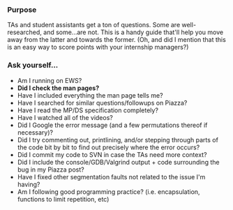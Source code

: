 ### Purpose ###
TAs and student assistants get a ton of questions. Some are well-researched, and some...are not. This is a handy guide that'll help you move away from the latter and towards the former. (Oh, and did I mention that this is an easy way to score points with your internship managers?)

### Ask yourself... ###

- Am I running on EWS?
- **Did I check the man pages?**
- Have I included everything the man page tells me?
- Have I searched for similar questions/followups on Piazza?
- Have I read the MP/DS specification completely?
- Have I watched all of the videos?
- Did I Google the error message (and a few permutations thereof if necessary)?
- Did I try commenting out, printlining, and/or stepping through parts of the code bit by bit to find out precisely where the error occurs?
- Did I commit my code to SVN in case the TAs need more context?
- Did I include the console/GDB/Valgrind output + code surrounding the bug in my Piazza post?
- Have I fixed other segmentation faults not related to the issue I'm having?
- Am I following good programming practice? (i.e. encapsulation, functions to limit repetition, etc)